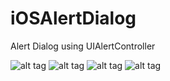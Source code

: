 # iOSAlertDialog
Alert Dialog using UIAlertController

![alt tag](https://2.bp.blogspot.com/-BdmyUo4EVxI/VwJ4PNsANAI/AAAAAAAABYU/k546dy0Rwuk84PQmKOmrEnXGAWzu2YD8A/s1600/Simulator%2BScreen%2BShot%2BApr%2B4%252C%2B2016%252C%2B9.09.15%2BPM.png "Simple Alert Dialog")
![alt tag](https://3.bp.blogspot.com/-kDVq12khOwE/VwJ4Vqh7BGI/AAAAAAAABYY/vkfQOdlyVBYnnw2FSlFKK1SBymouppL0w/s1600/Simulator%2BScreen%2BShot%2BApr%2B4%252C%2B2016%252C%2B9.09.22%2BPM.png "Alert Dialog with Actions")
![alt tag](https://2.bp.blogspot.com/-_iDXW_6Th4A/VwJ4ciQ2TQI/AAAAAAAABYc/hIgixTJa6jk3gYsspjJv5jwmo4S4S8oCQ/s1600/Simulator%2BScreen%2BShot%2BApr%2B4%252C%2B2016%252C%2B9.09.29%2BPM.png "Action Sheet")
![alt tag](https://2.bp.blogspot.com/-XMZxgWemSg4/VwJ4vl7kqbI/AAAAAAAABYg/VDJ6t4uJpS4OJ_KJ7S6-ZjMTLpsMp78xg/s1600/Simulator%2BScreen%2BShot%2BApr%2B4%252C%2B2016%252C%2B9.09.46%2BPM.png "Alert Dialog with Textfield")
